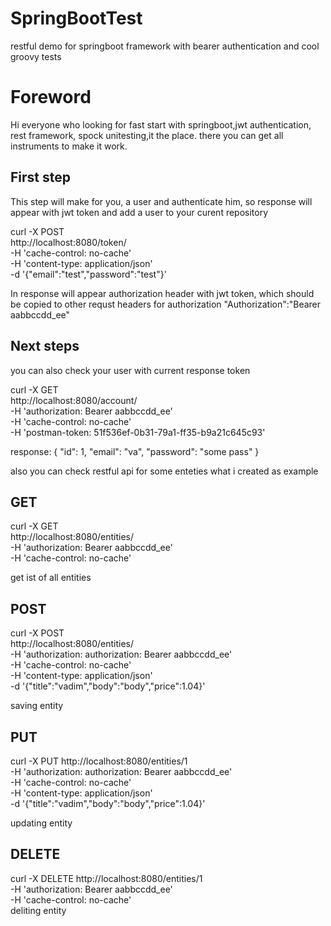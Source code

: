 # SpringBootTest
restful demo for springboot framework with bearer authentication and cool groovy tests


# Foreword
Hi everyone who looking for fast start with springboot,jwt authentication, rest framework, spock unitesting,it the place.
there you can get all instruments to make it work.

## First step
This step will make for you, a user and authenticate him, so response will appear with jwt token
and add a user to your curent repository

curl -X POST \
  http://localhost:8080/token/ \
  -H 'cache-control: no-cache' \
  -H 'content-type: application/json' \
  -d '{"email":"test","password":"test"}'
  
 In response will appear authorization header with jwt token, which should be copied to other requst headers for authorization 
 "Authorization":"Bearer aabbccdd_ee"
 
## Next steps
you can also check your user with current response token

curl -X GET \
  http://localhost:8080/account/ \
  -H 'authorization: Bearer aabbccdd_ee' \
  -H 'cache-control: no-cache' \
  -H 'postman-token: 51f536ef-0b31-79a1-ff35-b9a21c645c93'
  
  response:
  {
    "id": 1,
    "email": "va",
    "password": "some pass"
}

also you can check 
restful api for some enteties what i created as example

## GET
curl -X GET \
  http://localhost:8080/entities/ \
  -H 'authorization: Bearer aabbccdd_ee' \
  -H 'cache-control: no-cache'
  
  get ist of all entities
  
  ## POST
  curl -X POST \
  http://localhost:8080/entities/ \
  -H 'authorization: authorization: Bearer aabbccdd_ee' \
  -H 'cache-control: no-cache' \
  -H 'content-type: application/json' \
  -d '{"title":"vadim","body":"body","price":1.04}'

  saving entity

   ## PUT
  curl -X PUT
  http://localhost:8080/entities/1 \
  -H 'authorization: authorization: Bearer aabbccdd_ee' \
  -H 'cache-control: no-cache' \
  -H 'content-type: application/json' \
  -d '{"title":"vadim","body":"body","price":1.04}'

updating entity
  
  ## DELETE
curl -X DELETE
  http://localhost:8080/entities/1 \
  -H 'authorization: Bearer aabbccdd_ee' \
  -H 'cache-control: no-cache' \
  deliting entity
